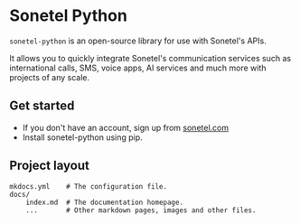 # Sonetel Python

`sonetel-python` is an open-source library for use with Sonetel's APIs.

It allows you to quickly integrate Sonetel's communication services such as international calls, SMS, voice apps, AI services and much more with projects of any scale.

## Get started

- If you don't have an account, sign up from [sonetel.com](https://app.sonetel.com/register?tag=api-developer&simple=true)
- Install sonetel-python using pip.

## Project layout

    mkdocs.yml    # The configuration file.
    docs/
        index.md  # The documentation homepage.
        ...       # Other markdown pages, images and other files.
